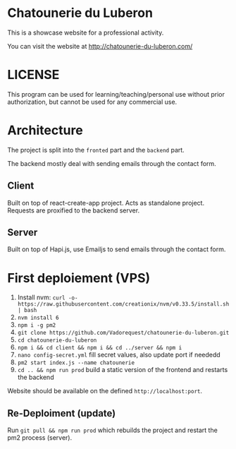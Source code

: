 # Chatounerie du Luberon

This is a showcase website for a professional activity.

You can visit the website at http://chatounerie-du-luberon.com/


# LICENSE

This program can be used for learning/teaching/personal use without prior authorization, but cannot be used for any commercial use.

# Architecture

The project is split into the `fronted` part and the `backend` part.

The backend mostly deal with sending emails through the contact form.

## Client

Built on top of react-create-app project. Acts as standalone project.
Requests are proxified to the backend server.


## Server

Built on top of Hapi.js, use Emailjs to send emails through the contact form.

# First deploiement (VPS)

1. Install nvm: `curl -o- https://raw.githubusercontent.com/creationix/nvm/v0.33.5/install.sh | bash`
1. `nvm install 6`
1. `npm i -g pm2`
1. `git clone https://github.com/Vadorequest/chatounerie-du-luberon.git`
1. `cd chatounerie-du-luberon`
1. `npm i && cd client && npm i && cd ../server && npm i`
1. `nano config-secret.yml` fill secret values, also update port if neededd
1. `pm2 start index.js --name chatounerie`
1. `cd .. && npm run prod` build a static version of the frontend and restarts the backend

Website should be available on the defined `http://localhost:port`.

## Re-Deploiment (update)

Run `git pull && npm run prod` which rebuilds the project and restart the pm2 process (server).
